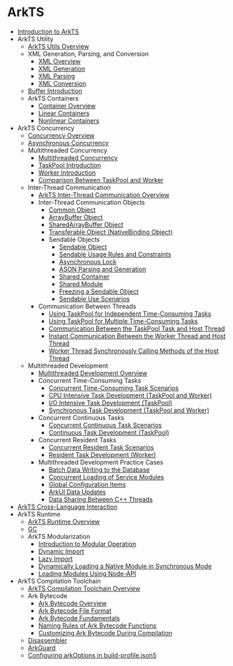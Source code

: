 # ArkTS

- [Introduction to ArkTS](arkts-overview.md)
- ArkTS Utility
    - [ArkTS Utils Overview](arkts-utils-overview.md)
    - XML Generation, Parsing, and Conversion
        - [XML Overview](xml-overview.md)
        - [XML Generation](xml-generation.md)
        - [XML Parsing](xml-parsing.md)
        - [XML Conversion](xml-conversion.md)
    - [Buffer Introduction](buffer.md)
    - ArkTS Containers
        - [Container Overview](container-overview.md)
        - [Linear Containers](linear-container.md)
        - [Nonlinear Containers](nonlinear-container.md)
- ArkTS Concurrency
    - [Concurrency Overview](concurrency-overview.md)
    - [Asynchronous Concurrency](async-concurrency-overview.md)
    - Multithreaded Concurrency
        - [Multithreaded Concurrency](multi-thread-concurrency-overview.md)
        - [TaskPool Introduction](taskpool-introduction.md)
        - [Worker Introduction](worker-introduction.md)
        - [Comparison Between TaskPool and Worker](taskpool-vs-worker.md)
    - Inter-Thread Communication
        - [ArkTS Inter-Thread Communication Overview](interthread-communication-overview.md)
        - Inter-Thread Communication Objects
            - [Common Object](normal-object.md)
            - [ArrayBuffer Object](arraybuffer-object.md)
            - [SharedArrayBuffer Object](shared-arraybuffer-object.md)
            - [Transferable Object (NativeBinding Object)](transferabled-object.md)
            - Sendable Objects
                - [Sendable Object](arkts-sendable.md)
                - [Sendable Usage Rules and Constraints](sendable-constraints.md)
                - [Asynchronous Lock](arkts-async-lock-introduction.md)
                - [ASON Parsing and Generation](ason-parsing-generation.md)
                - [Shared Container](arkts-collections-introduction.md)
                - [Shared Module](arkts-sendable-module.md)
                - [Freezing a Sendable Object](sendable-freeze.md)
                - [Sendable Use Scenarios](sendable-guide.md)
        - Communication Between Threads
            - [Using TaskPool for Independent Time-Consuming Tasks](independent-time-consuming-task.md)
            - [Using TaskPool for Multiple Time-Consuming Tasks](multi-time-consuming-tasks.md)
            - [Communication Between the TaskPool Task and Host Thread](taskpool-communicates-with-mainthread.md)
            - [Instant Communication Between the Worker Thread and Host Thread](worker-communicates-with-mainthread.md)
            - [Worker Thread Synchronously Calling Methods of the Host Thread](worker-invoke-mainthread-interface.md)
    - Multithreaded Development
        - [Multithreaded Development Overview](multithread-develop-overview.md)
        - Concurrent Time-Consuming Tasks
            - [Concurrent Time-Consuming Task Scenarios](time-consuming-task-overview.md)
            - [CPU Intensive Task Development (TaskPool and Worker)](cpu-intensive-task-development.md)
            - [I/O Intensive Task Development (TaskPool)](io-intensive-task-development.md)
            - [Synchronous Task Development (TaskPool and Worker)](sync-task-development.md)
        - Concurrent Continuous Tasks
            - [Concurrent Continuous Task Scenarios](long-time-task-overview.md)
            - [Continuous Task Development (TaskPool)](long-time-task-guide.md)
        - Concurrent Resident Tasks
            - [Concurrent Resident Task Scenarios](resident-task-overview.md)
            - [Resident Task Development (Worker)](resident-task-guide.md)
        - Multithreaded Development Practice Cases
            - [Batch Data Writing to the Database](batch-database-operations-guide.md)
            - [Concurrent Loading of Service Modules](concurrent-loading-modules-guide.md)
            - [Global Configuration Items](global-configuration-guide.md)
            - [ArkUI Data Updates](makeobserved-sendable.md)
            - [Data Sharing Between C++ Threads](native-interthread-shared.md)
- [ArkTS Cross-Language Interaction](arkts-cross-language-interaction.md)
- ArkTS Runtime
    - [ArkTS Runtime Overview](arkts-runtime-overview.md)
    - [GC](gc-introduction.md)
    - ArkTS Modularization
        - [Introduction to Modular Operation](module-principle.md)
        - [Dynamic Import](arkts-dynamic-import.md)
        - [Lazy Import](arkts-lazy-import.md)
        - [Dynamically Loading a Native Module in Synchronous Mode](js-apis-load-native-module.md)
        - [Loading Modules Using Node-API](load-module-base-nodeapi.md)
- ArkTS Compilation Toolchain
    - [ArkTS Compilation Toolchain Overview](compilation-tool-chain-overview.md)
    - Ark Bytecode
        - [Ark Bytecode Overview](arkts-bytecode-overview.md)
        - [Ark Bytecode File Format](arkts-bytecode-file-format.md)
        - [Ark Bytecode Fundamentals](arkts-bytecode-fundamentals.md)
        - [Naming Rules of Ark Bytecode Functions](arkts-bytecode-function-name.md)
        - [Customizing Ark Bytecode During Compilation](customize-bytecode-during-compilation.md)
    - [Disassembler](tool-disassembler.md)
    - [ArkGuard](source-obfuscation.md)
    - [Configuring arkOptions in build-profile.json5](arkoptions-guide.md)
